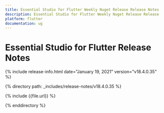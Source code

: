 ```yaml
---
title: Essential Studio for Flutter Weekly Nuget Release Release Notes  
description: Essential Studio for Flutter Weekly Nuget Release Release Notes  
platform: flutter
documentation: ug
---
```


# Essential Studio for Flutter  Release Notes  

{% include release-info.html date="January 19, 2021"  version="v18.4.0.35" %} 


{% directory path: _includes/release-notes/v18.4.0.35 %}

{% include {{file.url}} %}

{% enddirectory %}